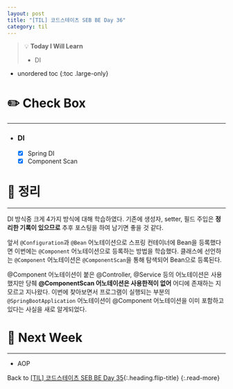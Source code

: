 ```yaml
---
layout: post
title: "[TIL] 코드스테이츠 SEB BE Day 36"
category: til
---
```

> 💡 **Today I Will Learn**
>
> * DI

* unordered toc
{:toc .large-only}

# ✏️ Check Box
***

* ### DI

  * [x] <label>Spring DI</label>
  * [x] <label>Component Scan</label>

# 📌 정리
***

DI 방식중 크게 4가지 방식에 대해 학습하였다. 기존에 생성자, setter, 필드 주입은 **정리한 기록이 있으므로** 추후 포스팅을 하여 남기면 좋을 것 같다.

앞서 `@Configuration`과 `@Bean` 어노테이션으로 스프링 컨테이너에 Bean을 등록했다면 이번에는 `@Component` 어노테이션으로 등록하는 방법을 학습했다. 클래스에 선언하는 `@Component` 어노테이션은 `@ComponentScan`을 통해 탐색되어 Bean으로 등록된다.

@Component 어노테이션이 붙은 @Controller, @Service 등의 어노테이션은 사용했지만 당췌 **@ComponentScan 어노테이션은 사용한적이 없어** 어디에 존재하는 지 모르고 지나왔다. 이번에 찾아보면서 프로그램이 실행되는 부분의 `@SpringBootApplication` 어노테이션이 @Component 어노테이션을 이미 포함하고 있다는 사실을 새로 알게되었다. 

# 🎯 Next Week
***

* AOP

Back to [[TIL] 코드스테이츠 SEB BE Day 35](220616-til){:.heading.flip-title}
{:.read-more}